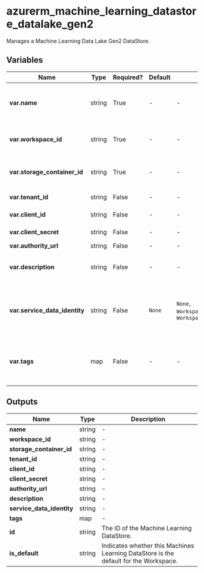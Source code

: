 # azurerm_machine_learning_datastore_datalake_gen2

Manages a Machine Learning Data Lake Gen2 DataStore.

## Variables

| Name | Type | Required? |  Default  |  possible values |  Description |
| ---- | ---- | --------- |  ----------- | ----------- | ----------- |
| **var.name** | string | True | -  |  -  |  The name of the Machine Learning DataStore. Changing this forces a new Machine Learning DataStore to be created. | 
| **var.workspace_id** | string | True | -  |  -  |  The ID of the Machine Learning Workspace. Changing this forces a new Machine Learning DataStore to be created. | 
| **var.storage_container_id** | string | True | -  |  -  |  The ID of the Storage Account Container. Changing this forces a new Machine Learning DataStore to be created. | 
| **var.tenant_id** | string | False | -  |  -  |  The ID of the Tenant which the Service Principal belongs to. | 
| **var.client_id** | string | False | -  |  -  |  The object ID of the Service Principal. | 
| **var.client_secret** | string | False | -  |  -  |  The secret of the Service Principal. | 
| **var.authority_url** | string | False | -  |  -  |  An URL used for authentication. | 
| **var.description** | string | False | -  |  -  |  Text used to describe the asset. Changing this forces a new Machine Learning DataStore to be created. | 
| **var.service_data_identity** | string | False | `None`  |  `None`, `WorkspaceSystemAssignedIdentity`, `WorkspaceUserAssignedIdentity`  |  Specifies which identity to use when retrieving data from the specified source. Defaults to `None`. Possible values are `None`, `WorkspaceSystemAssignedIdentity` and `WorkspaceUserAssignedIdentity`. | 
| **var.tags** | map | False | -  |  -  |  A mapping of tags which should be assigned to the Machine Learning DataStore. Changing this forces a new Machine Learning DataStore to be created. | 



## Outputs

| Name | Type | Description |
| ---- | ---- | --------- | 
| **name** | string  | - | 
| **workspace_id** | string  | - | 
| **storage_container_id** | string  | - | 
| **tenant_id** | string  | - | 
| **client_id** | string  | - | 
| **client_secret** | string  | - | 
| **authority_url** | string  | - | 
| **description** | string  | - | 
| **service_data_identity** | string  | - | 
| **tags** | map  | - | 
| **id** | string  | The ID of the Machine Learning DataStore. | 
| **is_default** | string  | Indicates whether this Machines Learning DataStore is the default for the Workspace. | 
